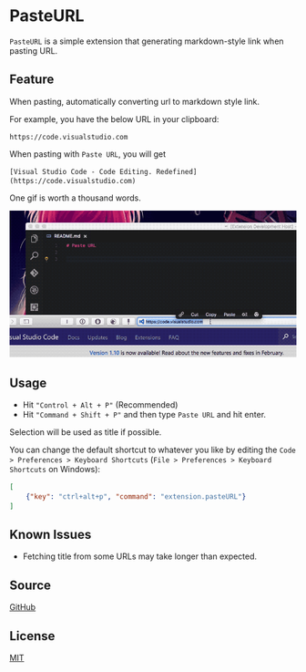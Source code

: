 # PasteURL

`PasteURL` is a simple extension that generating markdown-style link when pasting URL.

## Feature

When pasting, automatically converting url to markdown style link.

For example, you have the below URL in your clipboard:

    https://code.visualstudio.com

When pasting with `Paste URL`, you will get

    [Visual Studio Code - Code Editing. Redefined](https://code.visualstudio.com)

One gif is worth a thousand words.

![feature](images/screenshot.gif)

## Usage

- Hit `"Control + Alt + P"` (Recommended)
- Hit `"Command + Shift + P"` and then type `Paste URL` and hit enter.

Selection will be used as title if possible.

You can change the default shortcut to whatever you like by editing the `Code > Preferences > Keyboard Shortcuts`    (`File > Preferences > Keyboard Shortcuts` on Windows):

```json
[
    {"key": "ctrl+alt+p", "command": "extension.pasteURL"}
]
```

## Known Issues

- Fetching title from some URLs may take longer than expected.

## Source

[GitHub](https://github.com/kukushi/PasteURL)

## License

[MIT](https://github.com/kukushi/PasteURL/blob/master/LICENSE)